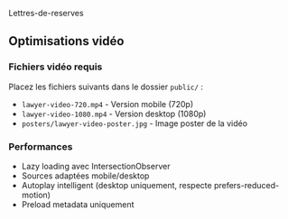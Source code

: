 Lettres-de-reserves

## Optimisations vidéo

### Fichiers vidéo requis
Placez les fichiers suivants dans le dossier `public/` :

- `lawyer-video-720.mp4` - Version mobile (720p)
- `lawyer-video-1080.mp4` - Version desktop (1080p) 
- `posters/lawyer-video-poster.jpg` - Image poster de la vidéo

### Performances
- Lazy loading avec IntersectionObserver
- Sources adaptées mobile/desktop
- Autoplay intelligent (desktop uniquement, respecte prefers-reduced-motion)
- Preload metadata uniquement
